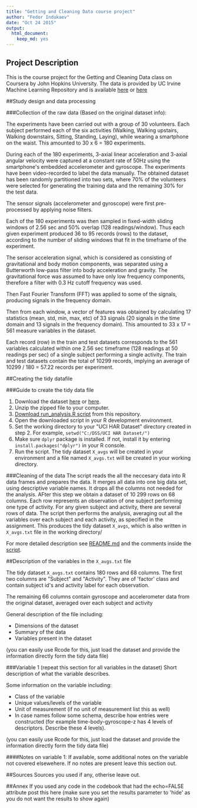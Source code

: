 ```yaml
---
title: "Getting and Cleaning Data course project"
author: "Fedor Indukaev"
date: "Oct 24 2015"
output:
  html_document:
    keep_md: yes
---
```


## Project Description
This is the course project for the Getting and Cleaning Data class on Coursera by John Hopkins University.
The data is provided by UC Irvine Machine Learning Repository and is available [here](http://archive.ics.uci.edu/ml/datasets/Human+Activity+Recognition+Using+Smartphones) or [here](https://d396qusza40orc.cloudfront.net/getdata%2Fprojectfiles%2FUCI%20HAR%20Dataset.zip)

##Study design and data processing

###Collection of the raw data
(Based on the original dataset info):

The experiments have been carried out with a group of 30 volunteers. Each subject performed each of the six activities  (Walking, Walking upstairs, Walking downstairs, Sitting, Standing, Laying), while wearing a smartphone on the waist. This amounted to 30 x 6 = 180 experiments.

During each of the 180 experiments, 3-axial linear acceleration and 3-axial angular velocity were captured at a constant rate of 50Hz using the smartphone's embedded accelerometer and gyroscope. The experiments have been video-recorded to label the data manually. The obtained dataset has been randomly partitioned into two sets, where 70% of the volunteers were selected for generating the training data and the remaining 30% for the test data.

The sensor signals (accelerometer and gyroscope) were first pre-processed by applying noise filters.

Each of the 180 experiments was then sampled in fixed-width sliding windows of 2.56 sec and 50% overlap (128 readings/window). Thus each given experiment produced 36 to 95 records (rows) to the dataset, according to the number of sliding windows that fit in the timeframe of the experiment.

The sensor acceleration signal, which is considered as consisting of gravitational and body motion components, was separated using a Butterworth low-pass filter into body acceleration and gravity. The gravitational force was assumed to have only low frequency components, therefore a filter with 0.3 Hz cutoff frequency was used.

Then Fast Fourier Transform (FFT) was applied to some of the signals, producing signals in the frequency domain.

Then from each window, a vector of features was obtained by calculating 17 statistics (mean, std, min, max, etc) of 33 signals (20 signals in the time domain and 13 signals in the frequency domain). This amounted to 33 x 17 = 561 measure variables in the dataset.

Each record (row) in the train and test datasets corresponds to the 561 variables calculated within one 2.56 sec timeframe (128 readings at 50 readings per sec) of a single subject performing a single activity. The train and test datasets contain the total of 10299 records, implying an average of 10299 / 180 = 57.22 records per experiment.

##Creating the tidy datafile

###Guide to create the tidy data file
1. Download the dataset [here](http://archive.ics.uci.edu/ml/machine-learning-databases/00240/UCI%20HAR%20Dataset.zip) or [here](https://d396qusza40orc.cloudfront.net/getdata%2Fprojectfiles%2FUCI%20HAR%20Dataset.zip).
2. Unzip the zipped file to your computer.
3. [Download run_analysis.R script](https://github.com/gecko984/Getting-and-Cleaning-Data-Course-Project/blob/master/run_analysis.R)  from this repository. 
4. Open the downloaded script in your R development environment.
5. Set the working directory to your "UCI HAR Dataset" directory created in step 2. For example, `setwd("C:/DSS/UCI HAR Dataset/")` 
6. Make sure `dplyr` package is installed. If not, install it by entering `install.packages("dplyr")` in your R console.
7. Run the script. The tidy dataset `X_avgs` will be created in your environment and a file named `X_avgs.txt` will be created in your working directory. 



###Cleaning of the data
The script reads the all the neccesary data into R data frames and prepares the data. It merges all data into one big data set, using descriptive variable names. It drops all the columns not needed for the analysis. AFter this step we obtain a dataset of 10 299 rows on 68 columns. Each row represents an observation of one subject performing one type of activity. For any given subject and activity, there are several rows of data.
The script then performs the analysis, averaging out all the variables over each subject and each activity, as specified in the assignment. This produces the tidy dataset `X_avgs`, which is also written in `X_avgs.txt` file in the working directory/

For more detailed description see [README.md](https://github.com/gecko984/Getting-and-Cleaning-Data-Course-Project/blob/master/README.md) and the comments inside the [script](https://github.com/gecko984/Getting-and-Cleaning-Data-Course-Project/blob/master/run_analysis.R).

##Description of the variables in the `X_avgs.txt` file

The tidy dataset `X_avgs.txt` contains 180 rows and 68 columns.
The first two columns are "Subject" and "Activity". They are of 'factor' class and contain subject id's and activity label for each observation.

The remaining 66 columns contain gyroscope and accelerometer data from the original dataset, averaged over each subject and activity

General description of the file including:
 - Dimensions of the dataset
 - Summary of the data
 - Variables present in the dataset

(you can easily use Rcode for this, just load the dataset and provide the information directly form the tidy data file)

###Variable 1 (repeat this section for all variables in the dataset)
Short description of what the variable describes.

Some information on the variable including:
 - Class of the variable
 - Unique values/levels of the variable
 - Unit of measurement (if no unit of measurement list this as well)
 - In case names follow some schema, describe how entries were constructed (for example time-body-gyroscope-z has 4 levels of descriptors. Describe these 4 levels). 

(you can easily use Rcode for this, just load the dataset and provide the information directly form the tidy data file)

####Notes on variable 1:
If available, some additional notes on the variable not covered elsewehere. If no notes are present leave this section out.

##Sources
Sources you used if any, otherise leave out.

##Annex
If you used any code in the codebook that had the echo=FALSE attribute post this here (make sure you set the results parameter to 'hide' as you do not want the results to show again)
